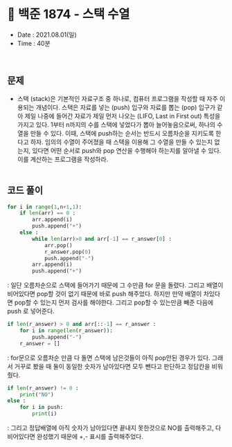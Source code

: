 # 🎯 백준 1874 - 스택 수열
- Date : 2021.08.01(일)
- Time : 40분
<br>

## 문제

- 스택 (stack)은 기본적인 자료구조 중 하나로, 컴퓨터 프로그램을 작성할 때 자주 이용되는 개념이다. 스택은 자료를 넣는 (push) 입구와 자료를 뽑는 (pop) 입구가 같아 제일 나중에 들어간 자료가 제일 먼저 나오는 (LIFO, Last in First out) 특성을 가지고 있다.
1부터 n까지의 수를 스택에 넣었다가 뽑아 늘어놓음으로써, 하나의 수열을 만들 수 있다. 이때, 스택에 push하는 순서는 반드시 오름차순을 지키도록 한다고 하자. 임의의 수열이 주어졌을 때 스택을 이용해 그 수열을 만들 수 있는지 없는지, 있다면 어떤 순서로 push와 pop 연산을 수행해야 하는지를 알아낼 수 있다. 이를 계산하는 프로그램을 작성하라.
<br><br>

## 코드 풀이

```python
for i in range(1,n+1,1):
    if len(arr) == 0 :
        arr.append(i)
        push.append("+")
    else :
        while len(arr)>0 and arr[-1] == r_answer[0] :
            arr.pop()
            r_answer.pop(0)
            push.append("-")
        arr.append(i)
        push.append("+")
```
: 일단 오름차순으로 스택에 들어가기 때문에 그 수만큼 for 문을 돌렸다. 그리고 배열이 비어있다면 pop할 것이 없기 때문에 바로 push 해주었다. 하지만 만약 배열이 차있다면 pop할 수 있는지 먼저 검사를 해야한다. 그리고 pop할 수 있는만큼 빼준 다음에 push 로 넣어준다.

```python
if len(r_answer) > 0 and arr[::-1] == r_answer :
    for i in range(len(r_answer)):
        push.append("-")
    r_answer = []
```
: for문으로 오름차순 만큼 다 돌면 스택에 남은것들이 아직 pop안된 경우가 있다. 그래서 거꾸로 봤을 때 둘이 동일한 숫자가 남아있다면 모두 뺀다고 판단하고 정답칸을 비워줬다.

```python
if len(r_answer) != 0 :
    print("NO")
else :
    for i in push:
        print(i)
```
: 그리고 정답배열에 아직 숫자가 남아있다면 끝내지 못한것으로 NO를 출력해주고, 다 비어있다면 완성했기 때문에 +,- 표시를 출력해주었다. 
